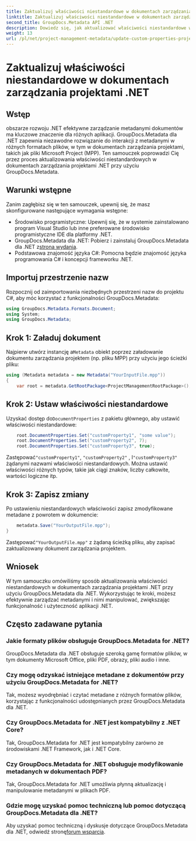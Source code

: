 ```yaml
---
title: Zaktualizuj właściwości niestandardowe w dokumentach zarządzania projektami .NET
linktitle: Zaktualizuj właściwości niestandardowe w dokumentach zarządzania projektami .NET
second_title: GroupDocs.Metadata API .NET
description: Dowiedz się, jak aktualizować właściwości niestandardowe w dokumentach zarządzania projektami .NET przy użyciu GroupDocs.Metadata dla .NET. Usprawnij zarządzanie metadanymi w swoich aplikacjach.
weight: 13
url: /pl/net/project-management-metadata/update-custom-properties-project-management-documents/
---
```


# Zaktualizuj właściwości niestandardowe w dokumentach zarządzania projektami .NET

## Wstęp
obszarze rozwoju .NET efektywne zarządzanie metadanymi dokumentów ma kluczowe znaczenie dla różnych aplikacji. GroupDocs.Metadata dla .NET zapewnia niezawodne rozwiązanie do interakcji z metadanymi w różnych formatach plików, w tym w dokumentach zarządzania projektami, takich jak pliki Microsoft Project (MPP). Ten samouczek poprowadzi Cię przez proces aktualizowania właściwości niestandardowych w dokumentach zarządzania projektami .NET przy użyciu GroupDocs.Metadata.
## Warunki wstępne
Zanim zagłębisz się w ten samouczek, upewnij się, że masz skonfigurowane następujące wymagania wstępne:
- Środowisko programistyczne: Upewnij się, że w systemie zainstalowano program Visual Studio lub inne preferowane środowisko programistyczne IDE dla platformy .NET.
-  GroupDocs.Metadata dla .NET: Pobierz i zainstaluj GroupDocs.Metadata dla .NET z[strona wydania](https://releases.groupdocs.com/metadata/net/).
- Podstawowa znajomość języka C#: Pomocna będzie znajomość języka programowania C# i koncepcji frameworku .NET.

## Importuj przestrzenie nazw
Rozpocznij od zaimportowania niezbędnych przestrzeni nazw do projektu C#, aby móc korzystać z funkcjonalności GroupDocs.Metadata:
```csharp
using GroupDocs.Metadata.Formats.Document;
using System;
using GroupDocs.Metadata;
```
## Krok 1: Załaduj dokument
 Najpierw utwórz instancję a`Metadata` obiekt poprzez załadowanie dokumentu zarządzania projektem (np. pliku MPP) przy użyciu jego ścieżki pliku:
```csharp
using (Metadata metadata = new Metadata("YourInputFile.mpp"))
{
    var root = metadata.GetRootPackage<ProjectManagementRootPackage>();
```
## Krok 2: Ustaw właściwości niestandardowe
 Uzyskać dostęp do`DocumentProperties` z pakietu głównego, aby ustawić właściwości niestandardowe:
```csharp
    root.DocumentProperties.Set("customProperty1", "some value");
    root.DocumentProperties.Set("customProperty2", 7);
    root.DocumentProperties.Set("customProperty3", true);
```
 Zastępować`"customProperty1"`, `"customProperty2"` , I`"customProperty3"` żądanymi nazwami właściwości niestandardowych. Można ustawić właściwości różnych typów, takie jak ciągi znaków, liczby całkowite, wartości logiczne itp.
## Krok 3: Zapisz zmiany
Po ustawieniu niestandardowych właściwości zapisz zmodyfikowane metadane z powrotem w dokumencie:
```csharp
    metadata.Save("YourOutputFile.mpp");
}
```
 Zastępować`"YourOutputFile.mpp"` z żądaną ścieżką pliku, aby zapisać zaktualizowany dokument zarządzania projektem.

## Wniosek
W tym samouczku omówiliśmy sposób aktualizowania właściwości niestandardowych w dokumentach zarządzania projektami .NET przy użyciu GroupDocs.Metadata dla .NET. Wykorzystując te kroki, możesz efektywnie zarządzać metadanymi i nimi manipulować, zwiększając funkcjonalność i użyteczność aplikacji .NET.

## Często zadawane pytania
### Jakie formaty plików obsługuje GroupDocs.Metadata for .NET?
GroupDocs.Metadata dla .NET obsługuje szeroką gamę formatów plików, w tym dokumenty Microsoft Office, pliki PDF, obrazy, pliki audio i inne.
### Czy mogę odzyskać istniejące metadane z dokumentów przy użyciu GroupDocs.Metadata for .NET?
Tak, możesz wyodrębniać i czytać metadane z różnych formatów plików, korzystając z funkcjonalności udostępnianych przez GroupDocs.Metadata dla .NET.
### Czy GroupDocs.Metadata for .NET jest kompatybilny z .NET Core?
Tak, GroupDocs.Metadata for .NET jest kompatybilny zarówno ze środowiskami .NET Framework, jak i .NET Core.
### Czy GroupDocs.Metadata for .NET obsługuje modyfikowanie metadanych w dokumentach PDF?
Tak, GroupDocs.Metadata for .NET umożliwia płynną aktualizację i manipulowanie metadanymi w plikach PDF.
### Gdzie mogę uzyskać pomoc techniczną lub pomoc dotyczącą GroupDocs.Metadata dla .NET?
 Aby uzyskać pomoc techniczną i dyskusje dotyczące GroupDocs.Metadata dla .NET, odwiedź stronę[forum wsparcia](https://forum.groupdocs.com/c/metadata/14).